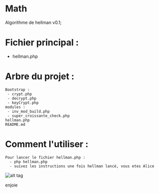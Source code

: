 # Math

Algorithme de hellman v0.1;

# Fichier principal :
 - hellman.php

# Arbre du projet :
    Bootstrap :
     - crypt.php
     - decrypt.php
     - keyCrypt.php
    modules :
     - inv_mod_build.php
     - super_croissante_check.php
    hellman.php
    README.md

# Comment l'utiliser :
    Pour lancer le fichier hellman.php :
      - php hellman.php
      - suivez les instructions une fois hellman lancé, vous etes Alice

![alt tag](http://i2.kym-cdn.com/entries/icons/original/000/004/457/challenge.jpg)

enjoie
